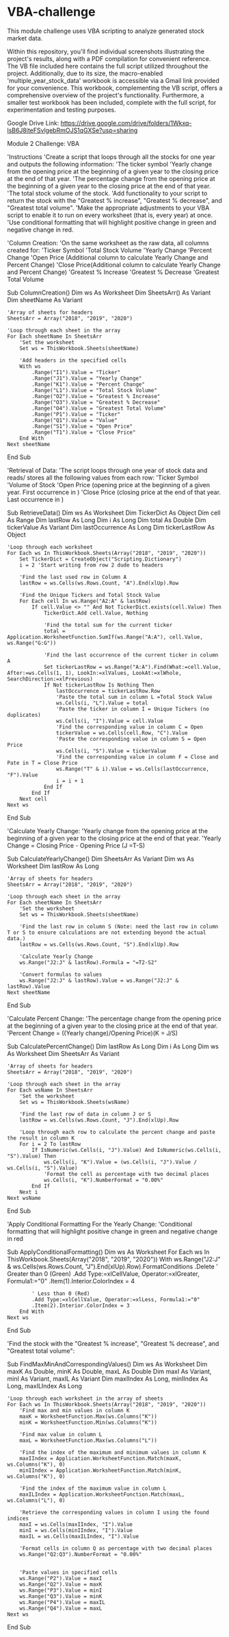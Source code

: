 # VBA-challenge
This module challenge uses VBA scripting to analyze generated stock market data.

Within this repository, you'll find individual screenshots illustrating the project's results, along with a PDF compilation for convenient reference. The VB file included here contains the full script utilized throughout the project. Additionally, due to its size, the macro-enabled 'multiple_year_stock_data' workbook is accessible via a Gmail link provided for your convenience. This workbook, complementing the VB script, offers a comprehensive overview of the project's functionality. Furthermore, a smaller test workbook has been included, complete with the full script, for experimentation and testing purposes.

Google Drive Link: https://drive.google.com/drive/folders/1Wkxq-lsB6J8iteFSvlgebRmOJS1qGXSe?usp=sharing



Module 2 Challenge: VBA

'Instructions
'Create a script that loops through all the stocks for one year and outputs the following information:
'The ticker symbol
'Yearly change from the opening price at the beginning of a given year to the closing price at the end of that year.
'The percentage change from the opening price at the beginning of a given year to the closing price at the end of that year.
'The total stock volume of the stock.
'Add functionality to your script to return the stock with the "Greatest % increase", "Greatest % decrease", and "Greatest total volume".
'Make the appropriate adjustments to your VBA script to enable it to run on every worksheet (that is, every year) at once.
'Use conditional formatting that will highlight positive change in green and negative change in red.

'Column Creation:
'On the same worksheet as the raw data, all columns created for:
'Ticker Symbol
'Total Stock Volume
'Yearly Change
'Percent Change
'Open Price (Additional column to calculate Yearly Change and Percent Change)
'Close Price(Additional column to calculate Yearly Change and Percent Change)
'Greatest % Increase
'Greatest % Decrease
'Greatest Total Volume

Sub ColumnCreation()
    Dim ws As Worksheet
    Dim SheetsArr() As Variant
    Dim sheetName As Variant
    
    'Array of sheets for headers
    SheetsArr = Array("2018", "2019", "2020")
    
    'Loop through each sheet in the array
    For Each sheetName In SheetsArr
        'Set the worksheet
        Set ws = ThisWorkbook.Sheets(sheetName)
        
        'Add headers in the specified cells
        With ws
            .Range("I1").Value = "Ticker"
            .Range("J1").Value = "Yearly Change"
            .Range("K1").Value = "Percent Change"
            .Range("L1").Value = "Total Stock Volume"
            .Range("O2").Value = "Greatest % Increase"
            .Range("O3").Value = "Greatest % Decrease"
            .Range("O4").Value = "Greatest Total Volume"
            .Range("P1").Value = "Ticker"
            .Range("Q1").Value = "Value"
            .Range("S1").Value = "Open Price"
            .Range("T1").Value = "Close Price"
        End With
    Next sheetName
End Sub

'Retrieval of Data:
'The script loops through one year of stock data and reads/ stores all the following values from each row:
'Ticker Symbol
'Volume of Stock
'Open Price (opening price at the beginning of a given year. First occurrence in <open>)
'Close Price (closing price at the end of that year. Last occurrence in <close>)

Sub RetrieveData()
    Dim ws As Worksheet
    Dim TickerDict As Object
    Dim cell As Range
    Dim lastRow As Long
    Dim i As Long
    Dim total As Double
    Dim tickerValue As Variant
    Dim lastOccurrence As Long
    Dim tickerLastRow As Object
    
    'Loop through each worksheet
    For Each ws In ThisWorkbook.Sheets(Array("2018", "2019", "2020"))
        Set TickerDict = CreateObject("Scripting.Dictionary")
        i = 2 'Start writing from row 2 dude to headers
        
        'Find the last used row in Column A
        lastRow = ws.Cells(ws.Rows.Count, "A").End(xlUp).Row
        
        'Find the Unique Tickers and Total Stock Value
        For Each cell In ws.Range("A2:A" & lastRow)
            If cell.Value <> "" And Not TickerDict.exists(cell.Value) Then
                TickerDict.Add cell.Value, Nothing
                
                'Find the total sum for the current ticker
                total = Application.WorksheetFunction.SumIf(ws.Range("A:A"), cell.Value, ws.Range("G:G"))
                
                'Find the last occurrence of the current ticker in column A
                Set tickerLastRow = ws.Range("A:A").Find(What:=cell.Value, After:=ws.Cells(1, 1), LookIn:=xlValues, LookAt:=xlWhole, SearchDirection:=xlPrevious)
                If Not tickerLastRow Is Nothing Then
                    lastOccurrence = tickerLastRow.Row
                    'Paste the total sum in column L =Total Stock Value
                    ws.Cells(i, "L").Value = total
                    'Paste the ticker in column I = Unique Tickers (no duplicates)
                    ws.Cells(i, "I").Value = cell.Value
                    'Find the corresponding value in column C = Open
                    tickerValue = ws.Cells(cell.Row, "C").Value
                    'Paste the corresponding value in column S = Open Price
                    ws.Cells(i, "S").Value = tickerValue
                    'Find the corresponding value in column F = Close and Pate in T = Close Price
                    ws.Range("T" & i).Value = ws.Cells(lastOccurrence, "F").Value
                    i = i + 1
                End If
            End If
        Next cell
    Next ws
End Sub

'Calculate Yearly Change:
'Yearly change from the opening price at the beginning of a given year to the closing price at the end of that year.
'Yearly Change = Closing Price - Opening Price (J =T-S)

Sub CalculateYearlyChange()
    Dim SheetsArr As Variant
    Dim ws As Worksheet
    Dim lastRow As Long
    
    'Array of sheets for headers
    SheetsArr = Array("2018", "2019", "2020")
    
    'Loop through each sheet in the array
    For Each sheetName In SheetsArr
        'Set the worksheet
        Set ws = ThisWorkbook.Sheets(sheetName)
        
        'Find the last row in column S (Note: need the last row in column T or S to ensure calculations are not extending beyond the actual data.)
        lastRow = ws.Cells(ws.Rows.Count, "S").End(xlUp).Row
        
        'Calculate Yearly Change
        ws.Range("J2:J" & lastRow).Formula = "=T2-S2"
        
        'Convert formulas to values
        ws.Range("J2:J" & lastRow).Value = ws.Range("J2:J" & lastRow).Value
    Next sheetName
End Sub

'Calculate Percent Change:
'The percentage change from the opening price at the beginning of a given year to the closing price at the end of that year.
'Percent Change = ((Yearly change)/Opening Price)(K = J/S)

Sub CalculatePercentChange()
    Dim lastRow As Long
    Dim i As Long
    Dim ws As Worksheet
    Dim SheetsArr As Variant
    
    'Array of sheets for headers
    SheetsArr = Array("2018", "2019", "2020")
    
    'Loop through each sheet in the array
    For Each wsName In SheetsArr
        'Set the worksheet
        Set ws = ThisWorkbook.Sheets(wsName)
        
        'Find the last row of data in column J or S
        lastRow = ws.Cells(ws.Rows.Count, "J").End(xlUp).Row
        
        'Loop through each row to calculate the percent change and paste the result in column K
        For i = 2 To lastRow
            If IsNumeric(ws.Cells(i, "J").Value) And IsNumeric(ws.Cells(i, "S").Value) Then
                ws.Cells(i, "K").Value = (ws.Cells(i, "J").Value / ws.Cells(i, "S").Value)
                'Format the cell as percentage with two decimal places
                ws.Cells(i, "K").NumberFormat = "0.00%"
            End If
        Next i
    Next wsName
End Sub

'Apply Conditional Formatting For the Yearly Change:
'Conditional formatting that will highlight positive change in green and negative change in red

Sub ApplyConditionalFormatting()
    Dim ws As Worksheet
    For Each ws In ThisWorkbook.Sheets(Array("2018", "2019", "2020"))
        With ws.Range("J2:J" & ws.Cells(ws.Rows.Count, "J").End(xlUp).Row).FormatConditions
            .Delete
            ' Greater than 0 (Green)
            .Add Type:=xlCellValue, Operator:=xlGreater, Formula1:="0"
            .Item(1).Interior.ColorIndex = 4
            
            ' Less than 0 (Red)
            .Add Type:=xlCellValue, Operator:=xlLess, Formula1:="0"
            .Item(2).Interior.ColorIndex = 3
        End With
    Next ws
End Sub

'Find the stock with the "Greatest % increase", "Greatest % decrease", and "Greatest total volume":

Sub FindMaxMinAndCorrespondingValues()
    Dim ws As Worksheet
    Dim maxK As Double, minK As Double, maxL As Double
    Dim maxI As Variant, minI As Variant, maxIL As Variant
    Dim maxIIndex As Long, minIIndex As Long, maxILIndex As Long
    
    'Loop through each worksheet in the array of sheets
    For Each ws In ThisWorkbook.Sheets(Array("2018", "2019", "2020"))
        'Find max and min values in column K
        maxK = WorksheetFunction.Max(ws.Columns("K"))
        minK = WorksheetFunction.Min(ws.Columns("K"))
        
        'Find max value in column L
        maxL = WorksheetFunction.Max(ws.Columns("L"))
        
        'Find the index of the maximum and minimum values in column K
        maxIIndex = Application.WorksheetFunction.Match(maxK, ws.Columns("K"), 0)
        minIIndex = Application.WorksheetFunction.Match(minK, ws.Columns("K"), 0)
        
        'Find the index of the maximum value in column L
        maxILIndex = Application.WorksheetFunction.Match(maxL, ws.Columns("L"), 0)
        
        'Retrieve the corresponding values in column I using the found indices
        maxI = ws.Cells(maxIIndex, "I").Value
        minI = ws.Cells(minIIndex, "I").Value
        maxIL = ws.Cells(maxILIndex, "I").Value

        'Format cells in column Q as percentage with two decimal places
        ws.Range("Q2:Q3").NumberFormat = "0.00%"

        
        'Paste values in specified cells
        ws.Range("P2").Value = maxI
        ws.Range("Q2").Value = maxK
        ws.Range("P3").Value = minI
        ws.Range("Q3").Value = minK
        ws.Range("P4").Value = maxIL
        ws.Range("Q4").Value = maxL
    Next ws
End Sub
